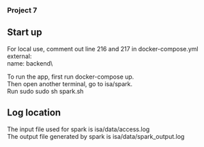 ### Project 7 

## Start up
For local use, comment out line 216 and 217 in docker-compose.yml \
     external: \
       name: backend\

To run the app, first run docker-compose up. \
Then open another terminal, go to isa/spark. \
Run sudo sudo sh spark.sh

## Log location
The input file used for spark is isa/data/access.log  \
The output file generated by spark is isa/data/spark_output.log 

